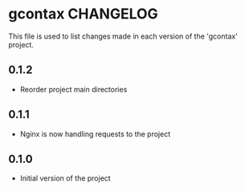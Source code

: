 # gcontax CHANGELOG

This file is used to list changes made in each version of the 'gcontax' project.

## 0.1.2
- Reorder project main directories

## 0.1.1
- Nginx is now handling requests to the project

## 0.1.0
- Initial version of the project
